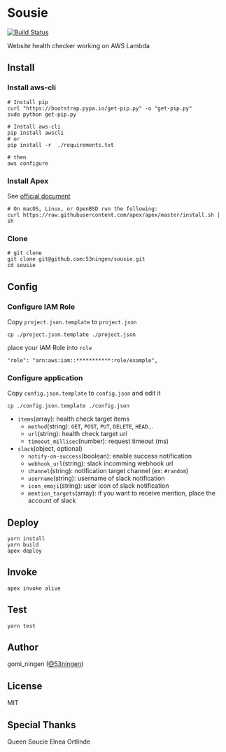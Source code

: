 Sousie
==================
[![Build Status](https://travis-ci.org/53ningen/sousie.svg?branch=master)](https://travis-ci.org/53ningen/sousie)

Website health checker working on AWS Lambda

## Install
### Install aws-cli

```
# Install pip
curl "https://bootstrap.pypa.io/get-pip.py" -o "get-pip.py"
sudo python get-pip.py

# Install aws-cli
pip install awscli
# or
pip install -r  ./requirements.txt

# then
aws configure
```

### Install Apex

See [official document](http://apex.run/#installation)

```
# On macOS, Linux, or OpenBSD run the following:
curl https://raw.githubusercontent.com/apex/apex/master/install.sh | sh
```

### Clone

```
# git clone
git clone git@github.com:53ningen/sousie.git
cd sousie
```

## Config
### Configure IAM Role

Copy `project.json.template` to `project.json`

```
cp ./project.json.template ./project.json
```

place your IAM Role into `role`

```
"role": "arn:aws:iam::***********:role/example",
```

### Configure application

Copy `config.json.template` to `config.json` and edit it

```
cp ./config.json.template ./config.json
```

* `items`(array): health check target items
  * `method`(string): `GET`, `POST`, `PUT`, `DELETE`, `HEAD`...
  * `url`(string): health check target url
  * `timeout_millisec`(number): request timeout (ms)
* `slack`(object, optional)
  * `notify-on-success`(boolean): enable success notification
  * `webhook_url`(string): slack incomming webhook url
  * `channel`(string): notification target channel (ex: `#random`)
  * `username`(string): username of slack notification
  * `icon_emoji`(string): user icon of slack notification
  * `mention_targets`(array): if you want to receive mention, place the account of slack

## Deploy

```
yarn install
yarn build
apex deploy
```

## Invoke

```
apex invoke alive
```

## Test

```
yarn test
```

## Author

gomi_ningen ([@53ningen](https://github.com/53ningen))

## License

MIT

## Special Thanks

Queen Soucie Elnea Ortlinde
